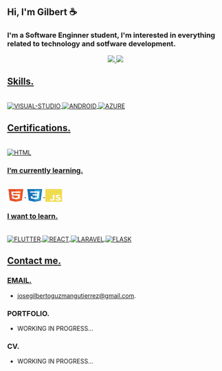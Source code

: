 ## Hi, I'm Gilbert ☕
### I'm a Software Enginner student, I'm interested in everything related to technology and sotfware development.

<div align="center">
  <a href="https://github.com/Gilberto-Guzman">
  <img height="180em" src="https://github-readme-stats.vercel.app/api?username=Gilberto-Guzman&show_icons=true&theme=algolia&include_all_commits=true&count_private=true"/>
  <img height="180em" src="https://github-readme-stats.vercel.app/api/top-langs/?username=Gilberto-Guzman&layout=compact&langs_count=7&theme=algolia"/>
</div>

## Skills.  
<div style="display: inline_block"><br> 
    <img align="center" alt="VISUAL-STUDIO" height="30" width="40" src="https://cdn.jsdelivr.net/gh/devicons/devicon/icons/visualstudio/visualstudio-plain.svg">
    <img align="center" alt="ANDROID" height="30" width="40" src="https://cdn.jsdelivr.net/gh/devicons/devicon/icons/androidstudio/androidstudio-original.svg">
    <img align="center" alt="AZURE" height="30" width="40" src="https://cdn.jsdelivr.net/gh/devicons/devicon/icons/azure/azure-original.svg">  
</div>

## Certifications.
<div style="display: inline_block"><br>
   <img align="center" alt="HTML" height="150" width="150" src="https://miro.medium.com/max/1200/1*xaBJMux-ZpeRnyH3RDQXYA.png">
</div>

            
### I’m currently learning.
<div style="display: inline_block"><br>               
  <img align="center" alt="HTML" height="30" width="40" src="https://raw.githubusercontent.com/devicons/devicon/master/icons/html5/html5-original.svg">
  <img align="center" alt="CSS" height="30" width="40" src="https://raw.githubusercontent.com/devicons/devicon/master/icons/css3/css3-original.svg">
  <img align="center" alt="JS" height="30" width="40" src="https://raw.githubusercontent.com/devicons/devicon/master/icons/javascript/javascript-plain.svg">
</div>
    
### I want to learn.
<div style="display: inline_block"><br>               
  <img align="center" alt="FLUTTER" height="30" width="40" src="https://cdn.jsdelivr.net/gh/devicons/devicon/icons/flutter/flutter-original.svg">
  <img align="center" alt="REACT" height="30" width="40" src="https://cdn.jsdelivr.net/gh/devicons/devicon/icons/react/react-original.svg">
  <img align="center" alt="LARAVEL" height="30" width="40" src="https://cdn.jsdelivr.net/gh/devicons/devicon/icons/laravel/laravel-plain.svg">
  <img align="center" alt="FLASK" height="30" width="40" src="https://cdn.jsdelivr.net/gh/devicons/devicon/icons/flask/flask-original.svg">
</div>

## Contact me.
### EMAIL.  
- josegilbertoguzmangutierrez@gmail.com.

### PORTFOLIO.
- WORKING IN PROGRESS...

### CV. 
- WORKING IN PROGRESS...  
